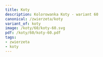 ```yaml
---
title: Koty
description: Kolorowanka Koty - wariant 60
canonical: /zwierzeta/koty
variant_of: koty
image: /koty/60/koty-60.svg
pdf: /koty/60/koty-60.pdf
tags:
- zwierzeta
- koty
---
```


